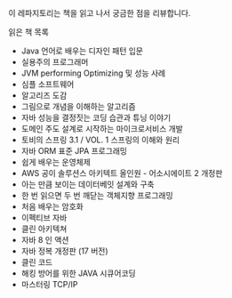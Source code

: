 이 레파지토리는 책을 읽고 나서 궁금한 점을 리뷰합니다.


읽은 책 목록
- Java 언어로 배우는 디자인 패턴 입문
- 실용주의 프로그래머
- JVM performing Optimizing 및 성능 사례
- 심플 소프트웨어
- 알고리즈 도감
- 그림으로 개념을 이해하는 알고리즘
- 자바 성능을 결정짓는 코딩 습관과 튜닝 이야기
- 도메인 주도 설계로 시작하는 마이크로서비스 개발
- 토비의 스프링 3.1 / VOL. 1 스프링의 이해와 원리
- 자바 ORM 표준 JPA 프로그래밍
- 쉽게 배우는 운영체제
- AWS 공이 솔루션스 아키텍트 올인원 - 어소시에이트 2 개정판
- 아는 만큼 보이는 데이터베잇 설계와 구축
- 한 번 읽으면 두 번 깨닫는 객체지향 프로그래밍
- 처음 배우는 암호화 
- 이펙티브 자바
- 클린 아키텍쳐
- 자바 8 인 액션
- 자바 정복 개정판 (17 버전)
- 클린 코드 
- 해킹 방어를 위한 JAVA 시큐어코딩
- 마스터링 TCP/IP
